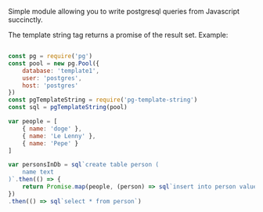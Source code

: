 Simple module allowing you to write postgresql queries from Javascript
succinctly.

The template string tag returns a promise of the result set. Example:
```javascript

const pg = require('pg')
const pool = new pg.Pool({
	database: 'template1',
	user: 'postgres',
	host: 'postgres'
})
const pgTemplateString = require('pg-template-string')
const sql = pgTemplateString(pool)

var people = [
	{ name: 'doge' },
	{ name: 'Le Lenny' },
	{ name: 'Pepe' }
]

var personsInDb = sql`create table person (
	name text
)`.then(() => {
	return Promise.map(people, (person) => sql`insert into person values(${person.name})`)
})
.then(() => sql`select * from person`)
```

